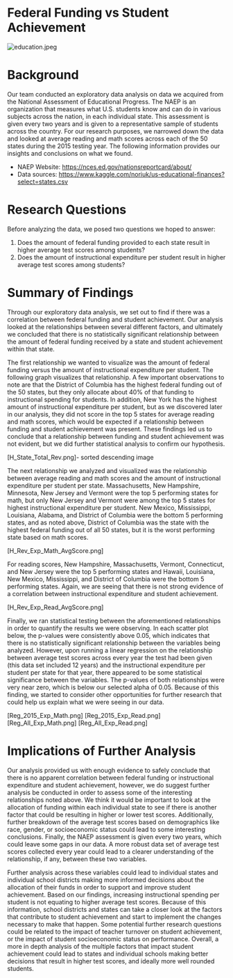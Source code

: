 # Federal Funding vs Student Achievement

![education.jpeg](https://github.com/trangbt278/education/blob/main/readme_images/Education.jpeg)

# Background

Our team conducted an exploratory data analysis on data we acquired from the National Assessment of Educational Progress. The NAEP is an organization that measures what U.S. students know and can do in various subjects across the nation, in each individual state. This assessment is given every two years and is given to a representative sample of students across the country. For our research purposes, we narrowed down the data and looked at average reading and math scores across each of the 50 states during the 2015 testing year. The following information provides our insights and conclusions on what we found.

* NAEP Website: https://nces.ed.gov/nationsreportcard/about/
* Data sources: https://www.kaggle.com/noriuk/us-educational-finances?select=states.csv

# Research Questions

Before analyzing the data, we posed two questions we hoped to answer:
1. Does the amount of federal funding provided to each state result in higher average test scores among students?
2. Does the amount of instructional expenditure per student result in higher average test scores among students?

# Summary of Findings
 
Through our exploratory data analysis, we set out to find if there was a correlation between federal funding and student achievement. Our analysis looked at the relationships between several different factors, and ultimately we concluded that there is no statistically significant relationship between the amount of federal funding received by a state and student achievement within that state. 

The first relationship we wanted to visualize was the amount of federal funding versus the amount of instructional expenditure per student. The following graph visualizes that relationship. A few important observations to note are that the District of Columbia has the highest federal funding out of the 50 states, but they only allocate about 40% of that funding to instructional spending for students. In addition, New York has the highest amount of instructional expenditure per student, but as we discovered later in our analysis, they did not score in the top 5 states for average reading and math scores, which would be expected if a relationship between funding and student achievement was present. These findings led us to conclude that a relationship between funding and student achievement was not evident, but we did further statistical analysis to confirm our hypothesis.

[H_State_Total_Rev.png]- sorted descending image

The next relationship we analyzed and visualized was the relationship between average reading and math scores and the amount of instructional expenditure per student per state. Massachusetts, New Hampshire, Minnesota, New Jersey and Vermont were the top 5 performing states for math, but only New Jersey and Vermont were among the top 5 states for highest instructional expenditure per student. New Mexico, Mississippi, Louisiana, Alabama, and District of Columbia were the bottom 5 performing states, and as noted above, District of Columbia was the state with the highest federal funding out of all 50 states, but it is the worst performing state based on math scores.

[H_Rev_Exp_Math_AvgScore.png]

For reading scores, New Hampshire, Massachusetts, Vermont, Connecticut, and New Jersey were the top 5 performing states and Hawaii, Louisiana, New Mexico, Mississippi, and District of Columbia were the bottom 5 performing states. Again, we are seeing that there is not strong evidence of a correlation between instructional expenditure and student achievement. 

[H_Rev_Exp_Read_AvgScore.png]

Finally, we ran statistical testing between the aforementioned relationships in order to quantify the results we were observing. In each scatter plot below, the p-values were consistently above 0.05, which indicates that there is no statistically significant relationship between the variables being analyzed. However, upon running a linear regression on the relationship between average test scores across every year the test had been given (this data set included 12 years) and the instructional expenditure per student per state for that year, there appeared to be some statistical significance between the variables. The p-values of both relationships were very near zero, which is below our selected alpha of 0.05. Because of this finding, we started to consider other opportunities for further research that could help us explain what we were seeing in our data.

[Reg_2015_Exp_Math.png]
[Reg_2015_Exp_Read.png]
[Reg_All_Exp_Math.png]
[Reg_All_Exp_Read.png]

# Implications of Further Analysis

Our analysis provided us with enough evidence to safely conclude that there is no apparent correlation between federal funding or instructional expenditure and student achievement, however, we do suggest further analysis be conducted in order to assess some of the interesting relationships noted above. We think it would be important to look at the allocation of funding within each individual state to see if there is another factor that could be resulting in higher or lower test scores. Additionally, further breakdown of the average test scores based on demographics like race, gender, or socioeconomic status could lead to some interesting conclusions. Finally, the NAEP assessment is given every two years, which could leave some gaps in our data. A more robust data set of average test scores collected every year could lead to a clearer understanding of the relationship, if any, between these two variables.

Further analysis across these variables could lead to individual states and individual school districts making more informed decisions about the allocation of their funds in order to support and improve student achievement. Based on our findings, increasing instructional spending per student is not equating to higher average test scores. Because of this information, school districts and states can take a closer look at the factors that contribute to student achievement and start to implement the changes necessary to make that happen. Some potential further research questions could be related to the impact of teacher turnover on student achievement, or the impact of student socioeconomic status on performance. Overall, a more in depth analysis of the multiple factors that impact student achievement could lead to states and individual schools making better decisions that result in higher test scores, and ideally more well rounded students.



